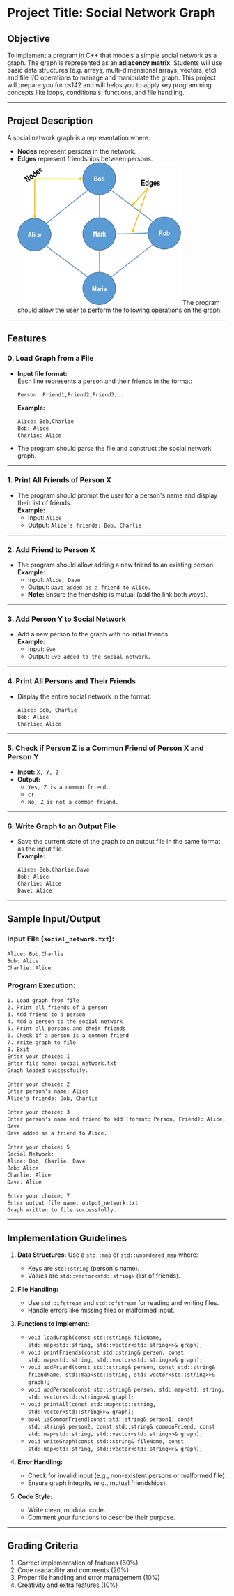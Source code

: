 
# **Project Title: Social Network Graph**

## **Objective**
To implement a program in C++ that models a simple social network as a graph. The graph is represented as an **adjacency matrix**. Students will use basic data structures (e.g. arrays, multi-dimensional arrays,  vectors, etc) and file I/O operations to manage and manipulate the graph. 
This project will prepare you for cs142 and will helps you to apply key programming concepts like loops, conditionals, functions, and file handling.

---

## **Project Description**

A social network graph is a representation where:
- **Nodes** represent persons in the network.
- **Edges** represent friendships between persons.
![Can not read Image](images/social_network_example.jpg)
The program should allow the user to perform the following operations on the graph:

---

## **Features**

### **0. Load Graph from a File**
- **Input file format:**  
  Each line represents a person and their friends in the format:
  ```
  Person: Friend1,Friend2,Friend3,...
  ```
  **Example:**
  ```
  Alice: Bob,Charlie
  Bob: Alice
  Charlie: Alice
  ```
- The program should parse the file and construct the social network graph.

---

### **1. Print All Friends of Person X**
- The program should prompt the user for a person's name and display their list of friends.  
  **Example:**  
  - Input: `Alice`  
  - Output: `Alice's friends: Bob, Charlie`

---

### **2. Add Friend to Person X**
- The program should allow adding a new friend to an existing person.  
  **Example:**  
  - Input: `Alice, Dave`  
  - Output: `Dave added as a friend to Alice.`  
  - **Note:** Ensure the friendship is mutual (add the link both ways).

---

### **3. Add Person Y to Social Network**
- Add a new person to the graph with no initial friends.  
  **Example:**  
  - Input: `Eve`  
  - Output: `Eve added to the social network.`

---

### **4. Print All Persons and Their Friends**
- Display the entire social network in the format:
  ```
  Alice: Bob, Charlie
  Bob: Alice
  Charlie: Alice
  ```

---

### **5. Check if Person Z is a Common Friend of Person X and Person Y**
- **Input:** `X, Y, Z`  
- **Output:**  
  - `Yes, Z is a common friend.`  
  - or  
  - `No, Z is not a common friend.`

---

### **6. Write Graph to an Output File**
- Save the current state of the graph to an output file in the same format as the input file.  
  **Example:**
  ```
  Alice: Bob,Charlie,Dave
  Bob: Alice
  Charlie: Alice
  Dave: Alice
  ```

---

## **Sample Input/Output**

### **Input File (`social_network.txt`):**
```
Alice: Bob,Charlie
Bob: Alice
Charlie: Alice
```

### **Program Execution:**
```
1. Load graph from file
2. Print all friends of a person
3. Add friend to a person
4. Add a person to the social network
5. Print all persons and their friends
6. Check if a person is a common friend
7. Write graph to file
8. Exit
Enter your choice: 1
Enter file name: social_network.txt
Graph loaded successfully.

Enter your choice: 2
Enter person's name: Alice
Alice's friends: Bob, Charlie

Enter your choice: 3
Enter person's name and friend to add (format: Person, Friend): Alice, Dave
Dave added as a friend to Alice.

Enter your choice: 5
Social Network:
Alice: Bob, Charlie, Dave
Bob: Alice
Charlie: Alice
Dave: Alice

Enter your choice: 7
Enter output file name: output_network.txt
Graph written to file successfully.
```

---

## **Implementation Guidelines**

1. **Data Structures:** Use a `std::map` or `std::unordered_map` where:
   - Keys are `std::string` (person's name).
   - Values are `std::vector<std::string>` (list of friends).

2. **File Handling:**
   - Use `std::ifstream` and `std::ofstream` for reading and writing files.
   - Handle errors like missing files or malformed input.

3. **Functions to Implement:**
   - `void loadGraph(const std::string& fileName, std::map<std::string, std::vector<std::string>>& graph);`
   - `void printFriends(const std::string& person, const std::map<std::string, std::vector<std::string>>& graph);`
   - `void addFriend(const std::string& person, const std::string& friendName, std::map<std::string, std::vector<std::string>>& graph);`
   - `void addPerson(const std::string& person, std::map<std::string, std::vector<std::string>>& graph);`
   - `void printAll(const std::map<std::string, std::vector<std::string>>& graph);`
   - `bool isCommonFriend(const std::string& person1, const std::string& person2, const std::string& commonFriend, const std::map<std::string, std::vector<std::string>>& graph);`
   - `void writeGraph(const std::string& fileName, const std::map<std::string, std::vector<std::string>>& graph);`

4. **Error Handling:**
   - Check for invalid input (e.g., non-existent persons or malformed file).
   - Ensure graph integrity (e.g., mutual friendships).

5. **Code Style:**
   - Write clean, modular code.
   - Comment your functions to describe their purpose.

---

## **Grading Criteria**

1. Correct implementation of features (60%)
2. Code readability and comments (20%)
3. Proper file handling and error management (10%)
4. Creativity and extra features (10%)
